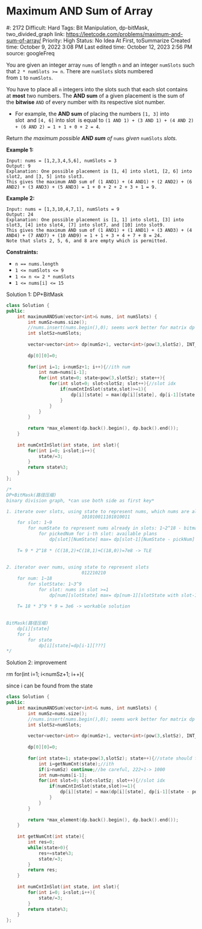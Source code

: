 # Maximum AND Sum of Array

#: 2172
Difficult: Hard
Tags: Bit Manipulation, dp-bitMask, two_divided_graph
link: https://leetcode.com/problems/maximum-and-sum-of-array/
Priority: High
Status: No Idea At First, toSummarize
Created time: October 9, 2022 3:08 PM
Last edited time: October 12, 2023 2:56 PM
source: googleFreq

You are given an integer array `nums` of length `n` and an integer `numSlots` such that `2 * numSlots >= n`. There are `numSlots` slots numbered from `1` to `numSlots`.

You have to place all `n` integers into the slots such that each slot contains at **most** two numbers. The **AND sum** of a given placement is the sum of the **bitwise** `AND` of every number with its respective slot number.

- For example, the **AND sum** of placing the numbers `[1, 3]` into slot  and `[4, 6]` into slot  is equal to `(1 AND 1) + (3 AND 1) + (4 AND 2) + (6 AND 2) = 1 + 1 + 0 + 2 = 4`.
    
    

Return *the maximum possible **AND sum** of* `nums` *given* `numSlots` *slots.*

**Example 1:**

```
Input: nums = [1,2,3,4,5,6], numSlots = 3
Output: 9
Explanation: One possible placement is [1, 4] into slot1, [2, 6] into slot2, and [3, 5] into slot3.
This gives the maximum AND sum of (1 AND1) + (4 AND1) + (2 AND2) + (6 AND2) + (3 AND3) + (5 AND3) = 1 + 0 + 2 + 2 + 3 + 1 = 9.

```

**Example 2:**

```
Input: nums = [1,3,10,4,7,1], numSlots = 9
Output: 24
Explanation: One possible placement is [1, 1] into slot1, [3] into slot3, [4] into slot4, [7] into slot7, and [10] into slot9.
This gives the maximum AND sum of (1 AND1) + (1 AND1) + (3 AND3) + (4 AND4) + (7 AND7) + (10 AND9) = 1 + 1 + 3 + 4 + 7 + 8 = 24.
Note that slots 2, 5, 6, and 8 are empty which is permitted.

```

**Constraints:**

- `n == nums.length`
- `1 <= numSlots <= 9`
- `1 <= n <= 2 * numSlots`
- `1 <= nums[i] <= 15`

Solution 1: DP+BitMask

```cpp
class Solution {
public:
    int maximumANDSum(vector<int>& nums, int numSlots) {
        int numSz=nums.size();
        //nums.insert(nums.begin(),0); seems work better for matrix dp
        int slotSz=numSlots;
        
        vector<vector<int>> dp(numSz+1, vector<int>(pow(3,slotSz), INT_MIN));
        
        dp[0][0]=0;
        
        for(int i=1; i<numSz+1; i++){//ith num
            int num=nums[i-1];
            for(int state=0; state<pow(3,slotSz); state++){
                for(int slot=0; slot<slotSz; slot++){//slot idx
                    if(numCntInSlot(state,slot)>=1){
                        dp[i][state] = max(dp[i][state], dp[i-1][state - pow(3,slot)] + (num&(slot+1)));//*& priority lower than +*
                    }
                }
            }
        }
        
        return *max_element(dp.back().begin(), dp.back().end());
    }
    
    int numCntInSlot(int state, int slot){
        for(int i=0; i<slot;i++){
            state/=3;
        }
        return state%3;
    }
};

/*
DP+BitMask(路径压缩)
binary division graph, *can use both side as first key*

1. iterate over slots, using state to represent nums, which nums are already in slots
                            101010011101010011
    for slot: 1~9
        for numState to represent nums already in slots: 1~2^18 - bitmask
            for pickedNum for i-th slot: available plans
                dp[slot][NumState] max= dp[slot-1][NumState - pickNum] + pickNum&slot
                
    T= 9 * 2^18 * (C(18,2)+C(18,1)+C(18,0))=7e8 -> TLE
       
       
2. iterator over nums, using state to represent slots
                            012210210
    for num: 1~18
        for slotState: 1~3^9
            for slot: nums in slot >=1
                dp[num][slotState] max= dp[num-1][slotState with slot-1] + num&slot
    
    T= 18 * 3^9 * 9 = 3e6 -> workable solution
                
                
BitMask(路径压缩)
    dp[i][state]
    for i
        for state
            dp[i][state]=dp[i-1][???]
*/
```

Solution 2: improvement

rm for(int i=1; i<numSz+1; i++){

since i can be found from the state

```cpp
class Solution {
public:
    int maximumANDSum(vector<int>& nums, int numSlots) {
        int numSz=nums.size();
        //nums.insert(nums.begin(),0); seems work better for matrix dp
        int slotSz=numSlots;
        
        vector<vector<int>> dp(numSz+1, vector<int>(pow(3,slotSz), INT_MIN));
        
        dp[0][0]=0;
        
        for(int state=1; state<pow(3,slotSz); state++){//state should from 1 to make i start from 1
            int i=getNumCnt(state);//ith
            if(i>numSz) continue;//be careful, 222+1-> 1000
            int num=nums[i-1];
            for(int slot=0; slot<slotSz; slot++){//slot idx
                if(numCntInSlot(state,slot)>=1){
                    dp[i][state] = max(dp[i][state], dp[i-1][state - pow(3,slot)] + (num&(slot+1)));//*& priority lower than +*
                }
            }
        }
        
        return *max_element(dp.back().begin(), dp.back().end());
    }
    
    int getNumCnt(int state){
        int res=0;
        while(state>0){
            res+=state%3;
            state/=3;
        }
        return res;
    }
    
    int numCntInSlot(int state, int slot){
        for(int i=0; i<slot;i++){
            state/=3;
        }
        return state%3;
    }
};
```